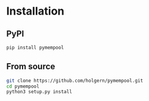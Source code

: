 # Installation

## PyPI

```bash
pip install pymempool
```

## From source

```bash
git clone https://github.com/holgern/pymempool.git
cd pymempool
python3 setup.py install
```